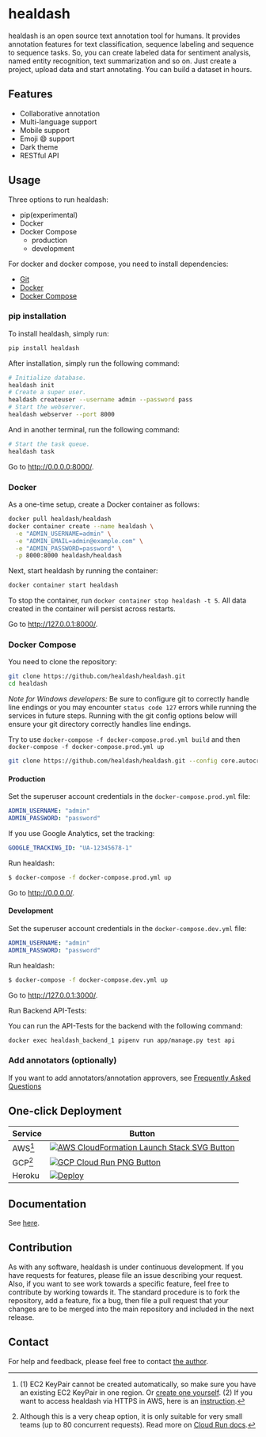 <!-- <div align="center">
  <img src="https://raw.githubusercontent.com/healdash/healdash/master/docs/images/logo/healdash.png">
</div> -->

# healdash

<!-- [![Codacy Badge](https://app.codacy.com/project/badge/Grade/35ac8625a2bc4eddbff23dbc61bc6abb)](https://www.codacy.com/gh/healdash/healdash/dashboard?utm_source=github.com&amp;utm_medium=referral&amp;utm_content=healdash/healdash&amp;utm_campaign=Badge_Grade)
[![healdash CI](https://github.com/healdash/healdash/actions/workflows/ci.yml/badge.svg)](https://github.com/healdash/healdash/actions/workflows/ci.yml) -->

healdash is an open source text annotation tool for humans. It provides annotation features for text classification, sequence labeling and sequence to sequence tasks. So, you can create labeled data for sentiment analysis, named entity recognition, text summarization and so on. Just create a project, upload data and start annotating. You can build a dataset in hours.

<!-- ## Demo

You can try the [annotation demo](http://healdash.herokuapp.com).

![Demo image](https://raw.githubusercontent.com/healdash/healdash/master/docs/images/demo/demo.gif) -->

## Features

- Collaborative annotation
- Multi-language support
- Mobile support
- Emoji :smile: support
- Dark theme
- RESTful API

## Usage

Three options to run healdash:

- pip(experimental)
- Docker
- Docker Compose
  - production
  - development

For docker and docker compose, you need to install dependencies:

- [Git](https://git-scm.com)
- [Docker](https://www.docker.com)
- [Docker Compose](https://docs.docker.com/compose)

### pip installation

To install healdash, simply run:

```bash
pip install healdash
```

After installation, simply run the following command:

```bash
# Initialize database.
healdash init
# Create a super user.
healdash createuser --username admin --password pass
# Start the webserver.
healdash webserver --port 8000
```

And in another terminal, run the following command:

```bash
# Start the task queue.
healdash task
```

Go to <http://0.0.0.0:8000/>.

### Docker

As a one-time setup, create a Docker container as follows:

```bash
docker pull healdash/healdash
docker container create --name healdash \
  -e "ADMIN_USERNAME=admin" \
  -e "ADMIN_EMAIL=admin@example.com" \
  -e "ADMIN_PASSWORD=password" \
  -p 8000:8000 healdash/healdash
```

Next, start healdash by running the container:

```bash
docker container start healdash
```

To stop the container, run `docker container stop healdash -t 5`.
All data created in the container will persist across restarts.

Go to <http://127.0.0.1:8000/>.

### Docker Compose

You need to clone the repository:

```bash
git clone https://github.com/healdash/healdash.git
cd healdash
```

_Note for Windows developers:_ Be sure to configure git to correctly handle line endings or you may encounter `status code 127` errors while running the services in future steps. Running with the git config options below will ensure your git directory correctly handles line endings.

Try to use ```docker-compose -f docker-compose.prod.yml build``` and then ```docker-compose -f docker-compose.prod.yml up```

```bash
git clone https://github.com/healdash/healdash.git --config core.autocrlf=input
```

#### Production

Set the superuser account credentials in the `docker-compose.prod.yml` file:

```yml
ADMIN_USERNAME: "admin"
ADMIN_PASSWORD: "password"
```

If you use Google Analytics, set the tracking:

```yml
GOOGLE_TRACKING_ID: "UA-12345678-1"
```

Run healdash:

```bash
$ docker-compose -f docker-compose.prod.yml up
```

Go to <http://0.0.0.0/>.

#### Development

Set the superuser account credentials in the `docker-compose.dev.yml` file:

```yml
ADMIN_USERNAME: "admin"
ADMIN_PASSWORD: "password"
```

Run healdash:

```bash
$ docker-compose -f docker-compose.dev.yml up
```

Go to <http://127.0.0.1:3000/>.


Run Backend API-Tests:

You can run the API-Tests for the backend with the following command:
```bash
docker exec healdash_backend_1 pipenv run app/manage.py test api
```

### Add annotators (optionally)

If you want to add annotators/annotation approvers, see [Frequently Asked Questions](./docs/faq.md)

## One-click Deployment

| Service | Button |
|---------|---|
| AWS[^1]   | [![AWS CloudFormation Launch Stack SVG Button](https://cdn.rawgit.com/buildkite/cloudformation-launch-stack-button-svg/master/launch-stack.svg)](https://console.aws.amazon.com/cloudformation/home?#/stacks/new?stackName=healdash&templateURL=https://healdash.s3.amazonaws.com/public/cloudformation/template.aws.yaml)  |
| GCP[^2] | [![GCP Cloud Run PNG Button](https://storage.googleapis.com/gweb-cloudblog-publish/images/run_on_google_cloud.max-300x300.png)](https://console.cloud.google.com/cloudshell/editor?shellonly=true&cloudshell_image=gcr.io/cloudrun/button&cloudshell_git_repo=https://github.com/healdash/healdash.git&cloudshell_git_branch=CloudRunButton)  |
| Heroku  | [![Deploy](https://www.herokucdn.com/deploy/button.svg)](https://dashboard.heroku.com/new?template=https%3A%2F%2Fgithub.com%2Fhealdash%2Fhealdash)  |

> [^1]: (1) EC2 KeyPair cannot be created automatically, so make sure you have an existing EC2 KeyPair in one region. Or [create one yourself](https://docs.aws.amazon.com/AWSEC2/latest/UserGuide/ec2-key-pairs.html#having-ec2-create-your-key-pair). (2) If you want to access healdash via HTTPS in AWS, here is an [instruction](https://github.com/healdash/healdash/wiki/HTTPS-setting-for-healdash-in-AWS).
> [^2]: Although this is a very cheap option, it is only suitable for very small teams (up to 80 concurrent requests). Read more on [Cloud Run docs](https://cloud.google.com/run/docs/concepts).

## Documentation

See [here](https://healdash.github.io/healdash/).

## Contribution

As with any software, healdash is under continuous development. If you have requests for features, please file an issue describing your request. Also, if you want to see work towards a specific feature, feel free to contribute by working towards it. The standard procedure is to fork the repository, add a feature, fix a bug, then file a pull request that your changes are to be merged into the main repository and included in the next release.

<!-- Here are some tips might be helpful. [How to Contribute to healdash Project](https://github.com/healdash/healdash/wiki/How-to-Contribute-to-healdash-Project) -->

<!-- ## Citation

```tex
@misc{healdash,
  title={{healdash}: Text Annotation Tool for Human},
  url={https://github.com/healdash/healdash},
  note={Software available from https://github.com/healdash/healdash},
  author={
    Hiroki Nakayama and
    Takahiro Kubo and
    Junya Kamura and
    Yasufumi Taniguchi and
    Xu Liang},
  year={2018},
}
``` -->

## Contact

For help and feedback, please feel free to contact [the author](https://github.com/gasci).
